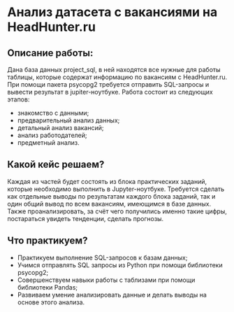 # Анализ датасета с вакансиями на HeadHunter.ru

## Описание работы:

Дана база данных project_sql, в ней находятся все нужные для работы таблицы, которые содержат информацию по вакансиям с HeadHunter.ru. При помощи пакета psycopg2 требуется отправить SQL-запросы и вывести результат в jupiter-ноутбуке. Работа состоит из следующих этапов:

  + знакомство с данными;
  + предварительный анализ данных;
  + детальный анализ вакансий;
  + анализ работодателей;
  + предметный анализ.

## Какой кейс решаем?

Каждая из частей будет состоять из блока практических заданий, которые необходимо выполнить в Jupyter-ноутбуке. Требуется сделать как отдельные выводы по результатам каждого блока заданий, так и один общий вывод по всем вакансиям, имеющимся в базе данных. Также проанализировать, за счёт чего получились именно такие цифры, постараться увидеть тенденции, сделать прогнозы.

## Что практикуем? 

  + Практикуем выполнение SQL-запросов к базам данных;
  + Учимся отправлять SQL запросы из Python при помощи библиотеки psycopg2; 
  + Совершенствуем навыки работы с таблизами при помощи библиотеки Pandas;
  + Развиваем умение анализировать данные и делать выводы на основе этого анализа.


